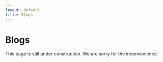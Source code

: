 ```yaml
---
layout: default
title: Blogs
---
```


# Blogs

This page is still under construction. We are sorry for the inconvenience.
